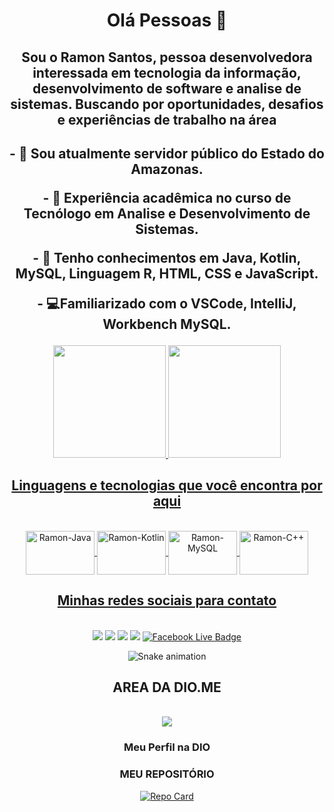 <div align="center">
<h1>Olá Pessoas 👋</h1>
<h2>Sou o Ramon Santos, pessoa desenvolvedora interessada em tecnologia da informação, desenvolvimento de software e analise de sistemas. Buscando por oportunidades, desafios e experiências de trabalho na área<h2>

<p>- 🔭 Sou atualmente servidor público do Estado do Amazonas.</p>
<p>- 🌱 Experiência acadêmica no curso de Tecnólogo em Analise e Desenvolvimento de Sistemas.</p>
<p>- 🌆​ Tenho conhecimentos em Java, Kotlin, MySQL, Linguagem R, HTML, CSS e JavaScript.</p>
<p>- 💻Familiarizado com o VSCode, IntelliJ, Workbench MySQL.

</div>
<div align="center">
  <a href="https://github.com/ramonbr14">
  <img height="180em" src="https://github-readme-stats.vercel.app/api?username=ramonbr14&show_icons=true&theme=dracula&include_all_commits=true&count_private=true"/>
  <img height="180em" src="https://github-readme-stats.vercel.app/api/top-langs/?username=ramonbr14&layout=compact&langs_count=7&theme=dracula"/>
</div>


</div>
<div align="center" style="display: inline_block"><h2>Linguagens e tecnologias que você encontra por aqui</h2><br>
  <img align="center" alt="Ramon-Java" height="70" width="110" src="https://cdn.jsdelivr.net/gh/devicons/devicon/icons/java/java-original-wordmark.svg">
  <img align="center" alt="Ramon-Kotlin" height="70" width="110" src="https://cdn.jsdelivr.net/gh/devicons/devicon/icons/kotlin/kotlin-original-wordmark.svg">   
  <img align="center" alt="Ramon-MySQL" height="70" width="110" src="https://cdn.jsdelivr.net/gh/devicons/devicon/icons/mysql/mysql-original-wordmark.svg">   
  <img align="center" alt="Ramon-C++" height="70" width="110" src="https://cdn.jsdelivr.net/gh/devicons/devicon/icons/cplusplus/cplusplus-original.svg">   
          
</div>
<div align="center" style="display: inline_block"><h2>Minhas redes sociais para contato</h2><br>
  <div> 
  <a href="https://www.linkedin.com/in/ramondevbr14/" target="_blank"><img src="https://img.shields.io/badge/-LinkedIn-%230077B5?style=for-the-badge&logo=linkedin&logoColor=white" target="_blank"></a>
  <a href="https://twitter.com/ramondevBr14" target="_blank"><img src="https://img.shields.io/badge/Twitter-1DA1F2?style=for-the-badge&logo=twitter&logoColor=white" target="_blank"></a>
  <a href="https://discord.gg/KEXVReGMMQ" target="_blank"><img src="https://img.shields.io/badge/Discord-7289DA?style=for-the-badge&logo=discord&logoColor=white" target="_blank"></a>
    <a href="https://www.youtube.com/channel/UCgfzauRXAdYU0s4qwbX94-w" target="_blank"><img src="https://img.shields.io/badge/YouTube-red?style=for-the-badge&logo=youtube&logoColor=white" target="_blank"></a>
    <a href="https://www.facebook.com/ramonjogosEcodigos" target="_blank"><img src="https://img.shields.io/badge/Facebook%20Live-ED4242?logo=facebooklive&logoColor=fff&style=for-the-badge" alt="Facebook Live Badge"></a>
    
</div>

 ![Snake animation](https://github.com/ramonbr14/ramonbr14/blob/output/github-contribution-grid-snake.svg)
 
</div>

<div align="center" style="display: inline_block"><h2>AREA DA DIO.ME</h2><br>
 <a href="https://dio.me/users/ramonbr14" target="_blank"><img src="https://hermes.digitalinnovation.one/assets/diome/logo-minimized.png?" target="_blank"></a><h3>Meu Perfil na DIO</h3><div> 
<h3>MEU REPOSITÓRIO</h3>

[![Repo Card](https://github-readme-stats.vercel.app/api/pin/?username=ramonbr14&repo=ramonbr14&bg_color=000&border_color=30A3DC&show_icons=true&icon_color=30A3DC&title_color=E94D5F&text_color=FFF)](https://github.com/ramonbr14/ramonbr14)
</div>
